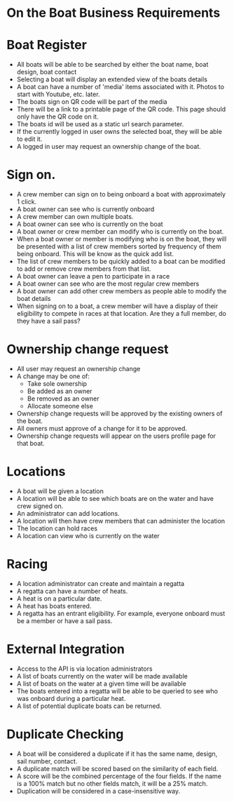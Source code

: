 # On the Boat Business Requirements

# Boat Register
- All boats will be able to be searched by either the boat name, boat design, boat contact
- Selecting a boat will display an extended view of the boats details
- A boat can have a number of 'media' items associated with it. Photos to start with Youtube, etc. later.
- The boats sign on QR code will be part of the media
- There will be a link to a printable page of the QR code. This page should only have the QR code on it.
- The boats id will be used as a static url search parameter.
- If the currently logged in user owns the selected boat, they will be able to edit it.
- A logged in user may request an ownership change of the boat.

# Sign on.
- A crew member can sign on to being onboard a boat with approximately 1 click.
- A boat owner can see who is currently onboard
- A crew member can own multiple boats.
- A boat owner can see who is currently on the boat
- A boat owner or crew member can modify who is currently on the boat.
- When a boat owner or member is modifying who is on the boat, they will be presented with a list of crew members sorted by frequency of them being onboard. This will be know as the quick add list.
- The list of crew members to be quickly added to a boat can be modified to add or remove crew members from that list.
- A boat owner can leave a pen to participate in a race
- A boat owner can see who are the most regular crew members
- A boat owner can add other crew members as people able to modify the boat details
- When signing on to a boat, a crew member will have a display of their eligibility to compete in races at that location. Are they a full member, do they have a sail pass?

# Ownership change request
- All user may request an ownership change
- A change may be one of:
    - Take sole ownership
    - Be added as an owner
    - Be removed as an owner
    - Allocate someone else
- Ownership change requests will be approved by the existing owners of the boat.
- All owners must approve of a change for it to be approved.
- Ownership change requests will appear on the users profile page for that boat.

# Locations
- A boat will be given a location
- A location will be able to see which boats are on the water and have crew signed on.
- An administrator can add locations.
- A location will then have crew members that can administer the location
- The location can hold races
- A location can view who is currently on the water

# Racing
- A location administrator can create and maintain a regatta
- A regatta can have a number of heats.
- A heat is on a particular date.
- A heat has boats entered.
- A regatta has an entrant eligibility. For example, everyone onboard must be a member or have a sail pass.

# External Integration
- Access to the API is via location administrators
- A list of boats currently on the water will be made available
- A list of boats on the water at a given time will be available
- The boats entered into a regatta will be able to be queried to see who was onboard during a particular heat.
- A list of potential duplicate boats can be returned.

# Duplicate Checking
- A boat will be considered a duplicate if it has the same name, design, sail number, contact.
- A duplicate match will be scored based on the similarity of each field.
- A score will be the combined percentage of the four fields. If the name is a 100% match but no other fields match, it will be a 25% match.
- Duplication will be considered in a case-insensitive way.
